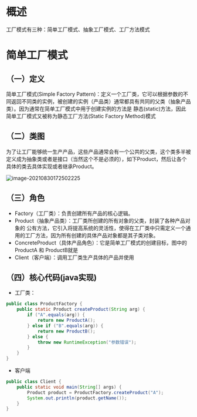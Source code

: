# 概述

工厂模式有三种：简单工厂模式、抽象工厂模式、工厂方法模式



# 简单工厂模式

## （一）定义

简单工厂模式(Simple Factory Pattern)：定义一个工厂类，它可以根据参数的不同返回不同类的实例，被创建的实例（产品类）通常都具有共同的父类（抽象产品类）。因为通常在简单工厂模式中用于创建实例的方法是 静态(static)方法，因此简单工厂模式又被称为静态工厂方法(Static Factory Method)模式



## （二）类图

为了让工厂能够统一生产产品，这些产品通常会有一个公共的父类，这个类多半被定义成为抽象类或者是接口（当然这个不是必须的），如下Product，然后让各个具体的类去具体实现或者继承Product。

![image-20210830172502225](https://gitee.com/firewolf/allinone/raw/master/images/image-20210830172502225.png)

## （三）角色

- Factory（工厂类）：负责创建所有产品的核心逻辑。
- Product（抽象产品类）：工厂类所创建的所有对象的父类，封装了各种产品对象的 公有方法，它引入将提高系统的灵活性，使得在工厂类中只需定义一个通用的工厂方法，因为所有创建的具体产品对象都是其子类对象。
- ConcreteProduct（具体产品角色）：它是简单工厂模式的创建目标，图中的ProductA 和 ProductB就是
- Client（客户端）：调用工厂类生产具体的产品并使用

## （四）核心代码(java实现)

- 工厂类：

```java
public class ProductFactory {
    public static Product createProduct(String arg) {
        if ("A".equals(arg)) {
            return new ProductA();
        } else if ("B".equals(arg)) {
            return new ProductB();
        } else {
            throw new RuntimeException("参数错误");
        }
    }
}
```

- 客户端

```java
public class Client {
    public static void main(String[] args) {
        Product product = ProductFactory.createProduct("A");
        System.out.println(product.getName());
    }
}
```


